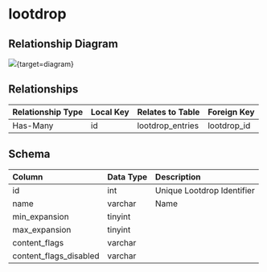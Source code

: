 # lootdrop

## Relationship Diagram
[![](https://mermaid.ink/img/eyJjb2RlIjoiZXJEaWFncmFtXG4gICAgbG9vdGRyb3Age1xuICAgICAgICBpbnR1bnNpZ25lZCBpZFxuICAgIH1cbiAgICBsb290ZHJvcF9lbnRyaWVzIHtcbiAgICAgICAgaW50dW5zaWduZWQgbG9vdGRyb3BfaWRcbiAgICAgICAgaW50IGl0ZW1faWRcbiAgICB9XG4gICAgbG9vdGRyb3AgfHwtLW97IGxvb3Rkcm9wX2VudHJpZXMgOiBIYXMtTWFueVxuXG4iLCJtZXJtYWlkIjp7InRoZW1lIjoiZGVmYXVsdCJ9LCJ1cGRhdGVFZGl0b3IiOnRydWUsImF1dG9TeW5jIjp0cnVlLCJ1cGRhdGVEaWFncmFtIjp0cnVlfQ==)](https://mermaid.ink/img/eyJjb2RlIjoiZXJEaWFncmFtXG4gICAgbG9vdGRyb3Age1xuICAgICAgICBpbnR1bnNpZ25lZCBpZFxuICAgIH1cbiAgICBsb290ZHJvcF9lbnRyaWVzIHtcbiAgICAgICAgaW50dW5zaWduZWQgbG9vdGRyb3BfaWRcbiAgICAgICAgaW50IGl0ZW1faWRcbiAgICB9XG4gICAgbG9vdGRyb3AgfHwtLW97IGxvb3Rkcm9wX2VudHJpZXMgOiBIYXMtTWFueVxuXG4iLCJtZXJtYWlkIjp7InRoZW1lIjoiZGVmYXVsdCJ9LCJ1cGRhdGVFZGl0b3IiOnRydWUsImF1dG9TeW5jIjp0cnVlLCJ1cGRhdGVEaWFncmFtIjp0cnVlfQ==){target=diagram}

## Relationships
| Relationship Type | Local Key | Relates to Table | Foreign Key |
| :--- | :--- | :--- | :--- |
| Has-Many | id | lootdrop_entries | lootdrop_id |


## Schema
| Column | Data Type | Description |
| :--- | :--- | :--- |
| id | int | Unique Lootdrop Identifier |
| name | varchar | Name |
| min_expansion | tinyint |  |
| max_expansion | tinyint |  |
| content_flags | varchar |  |
| content_flags_disabled | varchar |  |

